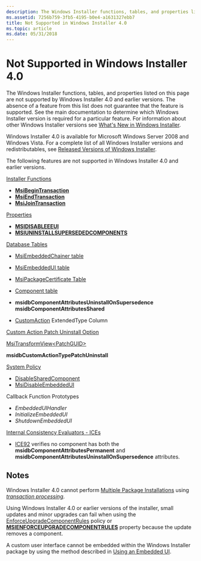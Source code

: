 ```yaml
---
description: The Windows Installer functions, tables, and properties listed on this page are not supported by Windows Installer&\#160;4.0 and earlier versions.
ms.assetid: 7256b759-3fb5-4195-b0e4-a1631327ebb7
title: Not Supported in Windows Installer 4.0
ms.topic: article
ms.date: 05/31/2018
---
```


# Not Supported in Windows Installer 4.0

The Windows Installer functions, tables, and properties listed on this page are not supported by Windows Installer 4.0 and earlier versions. The absence of a feature from this list does not guarantee that the feature is supported. See the main documentation to determine which Windows Installer version is required for a particular feature. For information about other Windows Installer versions see [What's New in Windows Installer](what-s-new-in-windows-installer.md).

Windows Installer 4.0 is available for Microsoft Windows Server 2008 and Windows Vista. For a complete list of all Windows Installer versions and redistributables, see [Released Versions of Windows Installer](released-versions-of-windows-installer.md).

The following features are not supported in Windows Installer 4.0 and earlier versions.

[Installer Functions](installer-functions.md)

-   [**MsiBeginTransaction**](/windows/desktop/api/Msi/nf-msi-msibegintransactiona)
-   [**MsiEndTransaction**](/windows/desktop/api/Msi/nf-msi-msiendtransaction)
-   [**MsiJoinTransaction**](/windows/desktop/api/Msi/nf-msi-msijointransaction)

[Properties](properties.md)

-   [**MSIDISABLEEEUI**](msidisableeeui.md)
-   [**MSIUNINSTALLSUPERSEDEDCOMPONENTS**](msiuninstallsupersededcomponents.md)

[Database Tables](database-tables.md)

-   [MsiEmbeddedChainer table](msiembeddedchainer-table.md)
-   [MsiEmbeddedUI table](msiembeddedui-table.md)
-   [MsiPackageCertificate Table](msipackagecertificate-table.md)
-   [Component table](component-table.md)
- **msidbComponentAttributesUninstallOnSupersedence**  
    **msidbComponentAttributesShared**  
    
-   [CustomAction](customaction-table.md) ExtendedType Column  
    

[Custom Action Patch Uninstall Option](custom-action-patch-uninstall-option.md)



[MsiTransformView\<PatchGUID\>](msitransformview.md)  

**msidbCustomActionTypePatchUninstall**  


[System Policy](system-policy.md)

-   [DisableSharedComponent](disablesharedcomponent.md)
-   [MsiDisableEmbeddedUI](msidisableembeddedui.md)

Callback Function Prototypes

-   *EmbeddedUIHandler*
-   *InitializeEmbeddedUI*
-   *ShutdownEmbeddedUI*

[Internal Consistency Evaluators - ICEs](internal-consistency-evaluators-ices.md)

-   [ICE92](ice92.md) verifies no component has both the **msidbComponentAttributesPermanent** and **msidbComponentAttributesUninstallOnSupersedence** attributes.

## Notes

Windows Installer 4.0 cannot perform [Multiple Package Installations](multiple-package-installations.md) using [*transaction processing*](t-gly.md).

Using Windows Installer 4.0 or earlier versions of the installer, small updates and minor upgrades can fail when using the [EnforceUpgradeComponentRules](enforceupgradecomponentrules.md) policy or [**MSIENFORCEUPGRADECOMPONENTRULES**](msienforceupgradecomponentrules.md) property because the update removes a component.

A custom user interface cannot be embedded within the Windows Installer package by using the method described in [Using an Embedded UI](using-an-embedded-ui.md).

 

 



